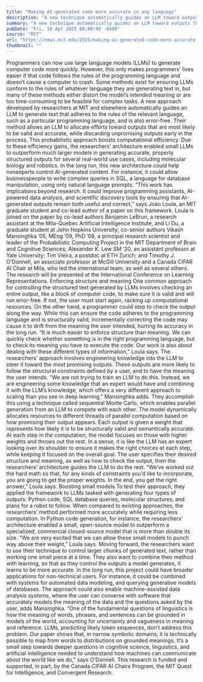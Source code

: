 ```yaml
---
title: "Making AI-generated code more accurate in any language"
description: "A new technique automatically guides an LLM toward outputs that adhere to the rules of whatever programming language or other format is being used."
summary: "A new technique automatically guides an LLM toward outputs that adhere to the rules of whatever programming language or"
pubDate: "Fri, 18 Apr 2025 00:00:00 -0400"
source: "MIT"
url: "https://news.mit.edu/2025/making-ai-generated-code-more-accurate-0418"
thumbnail: ""
---
```


Programmers can now use large language models (LLMs) to generate computer code more quickly. However, this only makes programmers’ lives easier if that code follows the rules of the programming language and doesn’t cause a computer to crash.
Some methods exist for ensuring LLMs conform to the rules of whatever language they are generating text in, but many of these methods either distort the model’s intended meaning or are too time-consuming to be feasible for complex tasks.
A new approach developed by researchers at MIT and elsewhere automatically guides an LLM to generate text that adheres to the rules of the relevant language, such as a particular programming language, and is also error-free. Their method allows an LLM to allocate efforts toward outputs that are most likely to be valid and accurate, while discarding unpromising outputs early in the process. This probabilistic approach boosts computational efficiency.
Due to these efficiency gains, the researchers’ architecture enabled small LLMs to outperform much larger models in generating accurate, properly structured outputs for several real-world use cases, including molecular biology and robotics.
In the long run, this new architecture could help nonexperts control AI-generated content. For instance, it could allow businesspeople to write complex queries in SQL, a language for database manipulation, using only natural language prompts.
“This work has implications beyond research. It could improve programming assistants, AI-powered data analysis, and scientific discovery tools by ensuring that AI-generated outputs remain both useful and correct,” says João Loula, an MIT graduate student and co-lead author of a paper on this framework.
Loula is joined on the paper by co-lead authors Benjamin LeBrun, a research assistant at the Mila-Quebec Artificial Intelligence Institute, and Li Du, a graduate student at John Hopkins University; co-senior authors Vikash Mansinghka ’05, MEng ’09, PhD ’09, a principal research scientist and leader of the Probabilistic Computing Project in the MIT Department of Brain and Cognitive Sciences; Alexander K. Lew SM ’20, an assistant professor at Yale University; Tim Vieira, a postdoc at ETH Zurich; and Timothy J. O’Donnell, an associate professor at McGill University and a Canada CIFAR AI Chair at Mila, who led the international team; as well as several others. The research will be presented at the International Conference on Learning Representations.
Enforcing structure and meaning
One common approach for controlling the structured text generated by LLMs involves checking an entire output, like a block of computer code, to make sure it is valid and will run error-free. If not, the user must start again, racking up computational resources.
On the other hand, a programmer could stop to check the output along the way. While this can ensure the code adheres to the programming language and is structurally valid, incrementally correcting the code may cause it to drift from the meaning the user intended, hurting its accuracy in the long run.
“It is much easier to enforce structure than meaning. We can quickly check whether something is in the right programming language, but to check its meaning you have to execute the code. Our work is also about dealing with these different types of information,” Loula says.
The researchers’ approach involves engineering knowledge into the LLM to steer it toward the most promising outputs. These outputs are more likely to follow the structural constraints defined by a user, and to have the meaning the user intends.
“We are not trying to train an LLM to do this. Instead, we are engineering some knowledge that an expert would have and combining it with the LLM’s knowledge, which offers a very different approach to scaling than you see in deep learning,” Mansinghka adds.
They accomplish this using a technique called sequential Monte Carlo, which enables parallel generation from an LLM to compete with each other. The model dynamically allocates resources to different threads of parallel computation based on how promising their output appears.
Each output is given a weight that represents how likely it is to be structurally valid and semantically accurate. At each step in the computation, the model focuses on those with higher weights and throws out the rest.
In a sense, it is like the LLM has an expert looking over its shoulder to ensure it makes the right choices at each step, while keeping it focused on the overall goal. The user specifies their desired structure and meaning, as well as how to check the output, then the researchers’ architecture guides the LLM to do the rest.
“We’ve worked out the hard math so that, for any kinds of constraints you’d like to incorporate, you are going to get the proper weights. In the end, you get the right answer,” Loula says.
Boosting small models
To test their approach, they applied the framework to LLMs tasked with generating four types of outputs: Python code, SQL database queries, molecular structures, and plans for a robot to follow.
When compared to existing approaches, the researchers’ method performed more accurately while requiring less computation.
In Python code generation, for instance, the researchers’ architecture enabled a small, open-source model to outperform a specialized, commercial closed-source model that is more than double its size.
“We are very excited that we can allow these small models to punch way above their weight,” Loula says.
Moving forward, the researchers want to use their technique to control larger chunks of generated text, rather than working one small piece at a time. They also want to combine their method with learning, so that as they control the outputs a model generates, it learns to be more accurate.
In the long run, this project could have broader applications for non-technical users. For instance, it could be combined with systems for automated data modeling, and querying generative models of databases.
The approach could also enable machine-assisted data analysis systems, where the user can converse with software that accurately models the meaning of the data and the questions asked by the user, adds Mansinghka.
“One of the fundamental questions of linguistics is how the meaning of words, phrases, and sentences can be grounded in models of the world, accounting for uncertainty and vagueness in meaning and reference. LLMs, predicting likely token sequences, don’t address this problem. Our paper shows that, in narrow symbolic domains, it is technically possible to map from words to distributions on grounded meanings. It’s a small step towards deeper questions in cognitive science, linguistics, and artificial intelligence needed to understand how machines can communicate about the world like we do,” says O’Donnell.
This research is funded and supported, in part, by the Canada CIFAR AI Chairs Program, the MIT Quest for Intelligence, and Convergent Research.